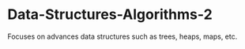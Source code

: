 # Data-Structures-Algorithms-2

Focuses on advances data structures such as trees, heaps, maps, etc. 
